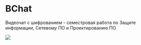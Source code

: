 # BChat
Видеочат с шифрованием - семестровая работа по Защите информации, Сетевому ПО и Проектированию ПО

![](https://camo.githubusercontent.com/94a1df49b15e203d871ad6c09040925c664aef4f/687474703a2f2f692e696d6775722e636f6d2f4f6d68525944512e6a7067)
